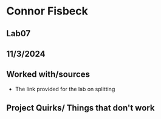 # Connor Fisbeck
## Lab07
## 11/3/2024
## Worked with/sources 
* The link provided for the lab on splitting
## Project Quirks/ Things that don't work
